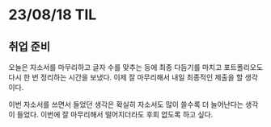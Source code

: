# 23/08/18 TIL

## 취업 준비

오늘은 자소서를 마무리하고 글자 수를 맞추는 등에 최종 다듬기를 마치고 포트폴리오도 다시 한 번 정리하는 시간을 보냈다. 이제 잘 마무리해서 내일 최종적인 제출을 할 생각이다.

이번 자소서를 쓰면서 들었던 생각은 확실히 자소서도 많이 쓸수록 더 늘어난다는 생각이 들었다. 이번에 잘 마무리해서 떨어지더라도 후회 없도록 하고 싶다.
